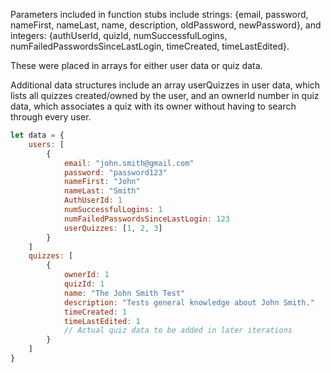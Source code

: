 Parameters included in function stubs include strings: {email, password, nameFirst, nameLast, name, description, oldPassword, newPassword}, and integers: {authUserId, quizId, numSuccessfulLogins, numFailedPasswordsSinceLastLogin, timeCreated, timeLastEdited}.

These were placed in arrays for either user data or quiz data. 

Additional data structures include an array userQuizzes in user data, which lists all quizzes created/owned by the user, and an ownerId number in quiz data, which associates a quiz with its owner without having to search through every user. 

```javascript
let data = {
    users: [
        {
            email: "john.smith@gmail.com"
            password: "password123"
            nameFirst: "John"
            nameLast: "Smith"
            AuthUserId: 1
            numSuccessfulLogins: 1
            numFailedPasswordsSinceLastLogin: 123
            userQuizzes: [1, 2, 3]
        }
    ]
    quizzes: [
        {
            ownerId: 1
            quizId: 1
            name: "The John Smith Test"
            description: "Tests general knowledge about John Smith."
            timeCreated: 1
            timeLastEdited: 1
            // Actual quiz data to be added in later iterations
        }
    ]
}
```
